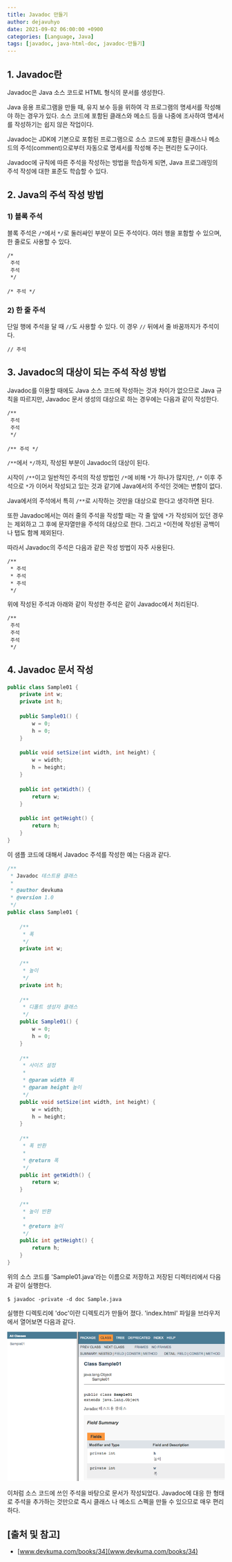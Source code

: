 ```yaml
---
title: Javadoc 만들기
author: dejavuhyo
date: 2021-09-02 06:00:00 +0900
categories: [Language, Java]
tags: [javadoc, java-html-doc, javadoc-만들기]
---
```


## 1. Javadoc란
Javadoc은 Java 소스 코드로 HTML 형식의 문서를 생성한다.

Java 응용 프로그램을 만들 때, 유지 보수 등을 위하여 각 프로그램의 명세서를 작성해야 하는 경우가 있다. 소스 코드에 포함된 클래스와 메소드 등을 나중에 조사하여 명세서를 작성하기는 쉽지 않은 작업이다.

Javadoc는 JDK에 기본으로 포함된 프로그램으로 소스 코드에 포함된 클래스나 메소드의 주석(comment)으로부터 자동으로 명세서를 작성해 주는 편리한 도구이다.

Javadoc에 규칙에 따른 주석을 작성하는 방법을 학습하게 되면, Java 프로그래밍의 주석 작성에 대한 표준도 학습할 수 있다.

## 2. Java의 주석 작성 방법

### 1) 블록 주석
블록 주석은 `/*`에서 `*/`로 둘러싸인 부분이 모든 주석이다. 여러 행을 포함할 수 있으며, 한 줄로도 사용할 수 있다.

```text
/*
 주석
 주석
 */

/* 주석 */
```

### 2) 한 줄 주석
단일 행에 주석을 달 때 `//`도 사용할 수 있다. 이 경우 `//` 뒤에서 줄 바꿈까지가 주석이다.

```text
// 주석
```

## 3. Javadoc의 대상이 되는 주석 작성 방법
Javadoc를 이용할 때에도 Java 소스 코드에 작성하는 것과 차이가 없으므로 Java 규칙을 따르지만, Javadoc 문서 생성의 대상으로 하는 경우에는 다음과 같이 작성한다.

```text
/**
 주석
 주석
 */

/** 주석 */
```

`/**`에서 `*/`까지, 작성된 부분이 Javadoc의 대상이 된다.

시작이 `/**`이고 일반적인 주석의 작성 방법인 `/*`에 비해 `*`가 하나가 많지만, `/*` 이후 주석으로 `*`가 이어서 작성되고 있는 것과 같기에 Java에서의 주석인 것에는 변함이 없다.

Java에서의 주석에서 특히 `/**`로 시작하는 것만을 대상으로 한다고 생각하면 된다.

또한 Javadoc에서는 여러 줄의 주석을 작성할 때는 각 줄 앞에 `*`가 작성되어 있던 경우는 제외하고 그 후에 문자열만을 주석의 대상으로 한다. 그리고 `*`이전에 작성된 공백이나 탭도 함께 제외된다.

따라서 Javadoc의 주석은 다음과 같은 작성 방법이 자주 사용된다.

```text
/**
 * 주석
 * 주석
 * 주석
 */
 ```

위에 작성된 주석과 아래와 같이 작성한 주석은 같이 Javadoc에서 처리된다.

```text
/**
 주석
 주석
 주석
 */
```

## 4. Javadoc 문서 작성

```java
public class Sample01 {
    private int w;
    private int h;
    
    public Sample01() {
        w = 0;
        h = 0;
    }
    
    public void setSize(int width, int height) {
        w = width;
        h = height;
    }
    
    public int getWidth() {
        return w;
    }
    
    public int getHeight() {
        return h;
    }
}
```

이 샘플 코드에 대해서 Javadoc 주석를 작성한 예는 다음과 같다.

```java
/**
 * Javadoc 테스트용 클래스
 *
 * @author devkuma
 * @version 1.0
 */
public class Sample01 {

    /**
     * 폭
     */
    private int w;

    /**
     * 높이
     */
    private int h;

    /**
     * 디폴트 생성자 클래스
     */
    public Sample01() {
        w = 0;
        h = 0;
    }

    /**
     * 사이즈 설정
     *
     * @param width 폭
     * @param height 높이
     */
    public void setSize(int width, int height) {
        w = width;
        h = height;
    }

    /**
     * 폭 반환
     *
     * @return 폭
     */
    public int getWidth() {
        return w;
    }

    /**
     * 높이 반환
     *
     * @return 높이
     */
    public int getHeight() {
        return h;
    }
}
```

위의 소스 코드를 'Sample01.java'라는 이름으로 저장하고 저장된 디렉터리에서 다음과 같이 실행한다.

```shell
$ javadoc -private -d doc Sample.java
```

실행한 디렉토리에 'doc'이란 디렉토리가 만들어 졌다. 'index.html' 파일을 브라우저에서 열어보면 다음과 같다.

![nslookup](/assets/img/2021-09-02-javadoc/javadoc-sample.png)

이처럼 소스 코드에 쓰인 주석을 바탕으로 문서가 작성되었다. Javadoc에 대응 한 형태로 주석을 추가하는 것만으로 즉시 클래스 나 메소드 스펙을 만들 수 있으므로 매우 편리하다.

## [출처 및 참고]
* [www.devkuma.com/books/34](www.devkuma.com/books/34)

